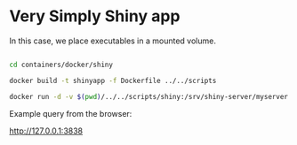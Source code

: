 # Very Simply Shiny app

In this case, we place executables in a mounted volume.


```bash

cd containers/docker/shiny

docker build -t shinyapp -f Dockerfile ../../scripts

docker run -d -v $(pwd)/../../scripts/shiny:/srv/shiny-server/myserver -p 3838:3838 --name myserver shinyapp
```

Example query from the browser:

http://127.0.0.1:3838

